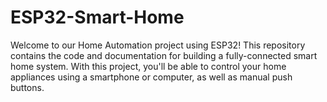 # ESP32-Smart-Home
Welcome to our Home Automation project using ESP32! This repository contains the code and documentation for building a fully-connected smart home system. With this project, you'll be able to control your home appliances using a smartphone or computer, as well as manual push buttons.

